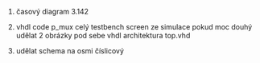 
1) časový diagram 3.142

2) vhdl code p_mux
   celý testbench
   screen ze simulace pokud moc douhý udělat 2 obrázky pod sebe
   vhdl architektura top.vhd
   
3) udělat schema na osmi číslicový 
   
